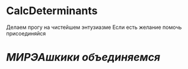 # CalcDeterminants
Делаем прогу на чистейшем энтузиазме
Если есть желание помочь присоединяйся

# _МИРЭАшкики объединяемся_
